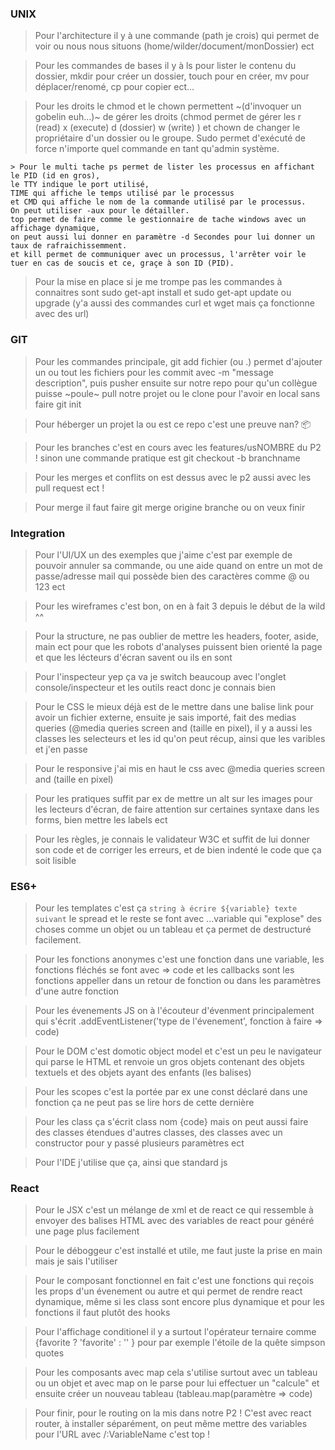 ### UNIX

> Pour l'architecture il y à une commande (path je crois) qui permet de voir ou nous nous situons (home/wilder/document/monDossier) ect

> Pour les commandes de bases il y à ls pour lister le contenu du dossier, mkdir pour créer un dossier, touch pour en créer, mv pour déplacer/renomé, cp pour copier ect...

> Pour les droits le chmod et le chown permettent ~(d'invoquer un gobelin euh...)~ de gérer les droits (chmod permet de gérer les r (read) x (execute) d (dossier) w (write) ) et chown de changer le propriétaire d'un dossier ou le groupe. Sudo permet d'exécuté de force n'importe quel commande en tant qu'admin système.

    > Pour le multi tache ps permet de lister les processus en affichant le PID (id en gros),
    le TTY indique le port utilisé, 
    TIME qui affiche le temps utilisé par le processus 
    et CMD qui affiche le nom de la commande utilisé par le processus. 
    On peut utiliser -aux pour le détailler. 
    top permet de faire comme le gestionnaire de tache windows avec un affichage dynamique, 
    on peut aussi lui donner en paramètre -d Secondes pour lui donner un taux de rafraichissemment.
    et kill permet de communiquer avec un processus, l'arrêter voir le tuer en cas de soucis et ce, graçe à son ID (PID).

> Pour la mise en place si je me trompe pas les commandes à connaitres sont sudo get-apt install et sudo get-apt update ou upgrade (y'a aussi des commandes curl et wget mais ça fonctionne avec des url)

### GIT

>Pour les commandes principale, git add fichier (ou .) permet d'ajouter un ou tout les fichiers pour les commit avec -m "message description", puis pusher ensuite sur notre repo pour qu'un collègue puisse ~poule~ pull notre projet ou le clone pour l'avoir en local sans faire git init

>Pour héberger un projet la ou est ce repo c'est une preuve nan? :package: 

>Pour les branches c'est en cours avec les features/usNOMBRE du P2 ! sinon une commande pratique est git checkout -b branchname

>Pour les merges et conflits on est dessus avec le p2 aussi avec les pull request ect !

>Pour merge il faut faire git merge origine branche ou on veux finir

### Integration

>Pour l'UI/UX un des exemples que j'aime c'est par exemple de pouvoir annuler sa commande, ou une aide quand on entre un mot de passe/adresse mail qui possède bien des caractères comme @ ou 123 ect

>Pour les wireframes c'est bon, on en à fait 3 depuis le début de la wild ^^

>Pour la structure, ne pas oublier de mettre les headers, footer, aside, main ect pour que les robots d'analyses puissent bien orienté la page et que les lécteurs d'écran savent ou ils en sont

>Pour l'inspecteur yep ça va je switch beaucoup avec l'onglet console/inspecteur et les outils react donc je connais bien

>Pour le CSS le mieux déjà est de le mettre dans une balise link pour avoir un fichier externe, ensuite je sais importé, fait des medias queries (@media queries screen and (taille en pixel), il y a aussi les classes les selecteurs et les id qu'on peut récup, ainsi que les varibles et j'en passe

>Pour le responsive j'ai mis en haut le css avec @media queries screen and (taille en pixel)

>Pour les pratiques suffit par ex de mettre un alt sur les images pour les lecteurs d'écran, de faire attention sur certaines syntaxe dans les forms, bien mettre les labels ect

>Pour les règles, je connais le validateur W3C et suffit de lui donner son code et de corriger les erreurs, et de bien indenté le code que ça soit lisible

### ES6+

>Pour les templates c'est ça `string à écrire ${variable} texte suivant` le spread et le reste se font avec ...variable qui "explose" des choses comme un objet ou un tableau et ça permet de destructuré facilement.

>Pour les fonctions anonymes c'est une fonction dans une variable, les fonctions fléchés se font avec => code et les callbacks sont les fonctions appeller dans un retour de fonction ou dans les paramètres d'une autre fonction

>Pour les évenements JS on à l'écouteur d'évenment principalement qui s'écrit .addEventListener('type de l'évenement', fonction à faire => code)

>Pour le DOM c'est domotic object model et c'est un peu le navigateur qui parse le HTML et renvoie un gros objets contenant des objets textuels et des objets ayant des enfants (les balises)

>Pour les scopes c'est la portée par ex une const déclaré dans une fonction ça ne peut pas se lire hors de cette dernière

>Pour les class ça s'écrit class nom {code} mais on peut aussi faire des classes étendues d'autres classes, des classes avec un constructor pour y passé plusieurs paramètres ect

>Pour l'IDE j'utilise que ça, ainsi que standard js 

 ### React

>Pour le JSX c'est un mélange de xml et de react ce qui ressemble à envoyer des balises HTML avec des variables de react pour généré une page plus facilement

>Pour le déboggeur c'est installé et utile, me faut juste la prise en main mais je sais l'utiliser

>Pour le composant fonctionnel en fait c'est une fonctions qui reçois les props d'un évenement ou autre et qui permet de rendre react dynamique, même si les class sont encore plus dynamique et pour les fonctions il faut plutôt des hooks 

>Pour l'affichage conditionel il y a surtout l'opérateur ternaire comme {favorite ? 'favorite' : '' } pour par exemple l'étoile de la quête simpson quotes

>Pour les composants avec map cela s'utilise surtout avec un tableau ou un objet et avec map on le parse pour lui effectuer un "calcule" et ensuite créer un nouveau tableau (tableau.map(paramètre => code)

>Pour finir, pour le routing on la mis dans notre P2 ! C'est avec react router, à installer séparément, on peut même mettre des variables pour l'URL avec /:VariableName c'est top !
